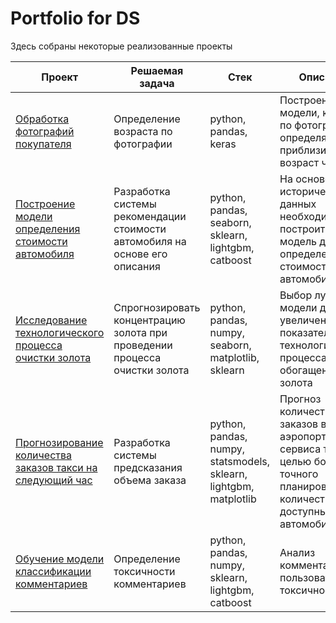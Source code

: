 # Portfolio for DS
Здесь собраны некоторые реализованные проекты

| Проект | Решаемая задача | Стек | Описание |
|--------|-----------------|------|----------|
| [Обработка фотографий покупателя](url) | Определение возраста по фотографии | python, pandas, keras | Построение модели, которая по фотографии определяет приблизительный возраст человека |
| [Построение модели определения стоимости автомобиля](url) | Разработка системы рекомендации стоимости автомобиля на основе его описания | python, pandas, seaborn, sklearn, lightgbm, catboost | На основе исторических данных необходимо построить модель для определения стоимости автомобиля |
| [Исследование технологического процесса очистки золота](url) | Спрогнозировать концентрацию золота при проведении процесса очистки золота | python, pandas, numpy, seaborn, matplotlib, sklearn | Выбор лучшей модели для увеличения показателей  технологического процесса обогащения золота |
| [Прогнозирование количества заказов такси на следующий час](url) | Разработка системы предсказания объема заказа | python, pandas, numpy, statsmodels, sklearn, lightgbm, matplotlib | Прогноз количества заказов в аэропортах для сервиса такси, с целью более точного планирования количества доступных автомобилей |
| [Обучение модели классификации комментариев](url) | Определение токсичности комментариев | python, pandas, numpy, sklearn, lightgbm, catboost | Анализ комментариев пользователей на токсичность |
